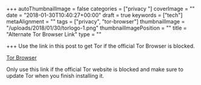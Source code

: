 +++
autoThumbnailImage = false
categories = ["privacy "]
coverImage = ""
date = "2018-01-30T10:40:27+00:00"
draft = true
keywords = ["tech"]
metaAlignment = ""
tags = ["privacy", "tor-browser"]
thumbnailImage = "/uploads/2018/01/30/torlogo-1.png"
thumbnailImagePosition = ""
title = "Alternate Tor Browser Link"
type = ""

+++
Use the link in this post to get Tor if the official Tor Browser is blocked.

<!--more-->

[Tor Browser](https://wpapper.github.io/tor-download-web/)

Only use this link if the official Tor website is blocked and make sure to update Tor when you finish installing it.